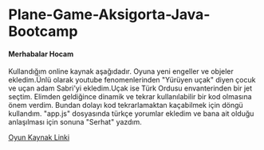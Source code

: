 # Plane-Game-Aksigorta-Java-Bootcamp
<h4>Merhabalar Hocam</h4>
<p>Kullandığım online kaynak aşağıdadır. Oyuna yeni engeller ve objeler ekledim.Ünlü olarak youtube fenomenlerinden "Yürüyen uçak" diyen çocuk ve uçan adam Sabri'yi ekledim.Uçak ise Türk Ordusu envanterinden bir jet seçtim.   Elimden geldiğince dinamik ve tekrar kullanılabilir bir kod olmasına önem verdim. Bundan dolayı kod tekrarlamaktan kaçabilmek için döngü kullandım. "app.js" dosyasında türkçe yorumlar ekledim ve bana ait olduğu anlaşılması için sonuna "Serhat" yazdım.</p>

[Oyun Kaynak Linki](https://www.youtube.com/watch?v=mwl95yvl-n0&ab_channel=LEARNMUXTAMIL)
